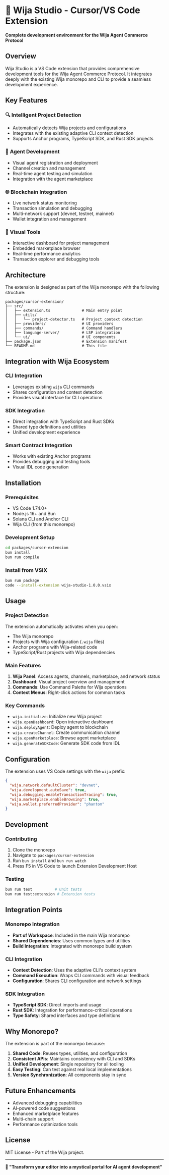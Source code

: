 # 🔮 Wija Studio - Cursor/VS Code Extension

**Complete development environment for the Wija Agent Commerce Protocol**

## Overview

Wija Studio is a VS Code extension that provides comprehensive development tools for the Wija Agent Commerce Protocol. It integrates deeply with the existing Wija monorepo and CLI to provide a seamless development experience.

## Key Features

### 🔍 **Intelligent Project Detection**
- Automatically detects Wija projects and configurations
- Integrates with the existing adaptive CLI context detection
- Supports Anchor programs, TypeScript SDK, and Rust SDK projects

### 🤖 **Agent Development**
- Visual agent registration and deployment
- Channel creation and management
- Real-time agent testing and simulation
- Integration with the agent marketplace

### 🌐 **Blockchain Integration**
- Live network status monitoring
- Transaction simulation and debugging
- Multi-network support (devnet, testnet, mainnet)
- Wallet integration and management

### 🎨 **Visual Tools**
- Interactive dashboard for project management
- Embedded marketplace browser
- Real-time performance analytics
- Transaction explorer and debugging tools

## Architecture

The extension is designed as part of the Wija monorepo with the following structure:

```
packages/cursor-extension/
├── src/
│   ├── extension.ts              # Main entry point
│   ├── utils/
│   │   └── project-detector.ts   # Project context detection
│   ├── providers/                # UI providers
│   ├── commands/                 # Command handlers
│   ├── language-server/          # LSP integration
│   └── ui/                       # UI components
├── package.json                  # Extension manifest
└── README.md                     # This file
```

## Integration with Wija Ecosystem

### CLI Integration
- Leverages existing `wija` CLI commands
- Shares configuration and context detection
- Provides visual interface for CLI operations

### SDK Integration
- Direct integration with TypeScript and Rust SDKs
- Shared type definitions and utilities
- Unified development experience

### Smart Contract Integration
- Works with existing Anchor programs
- Provides debugging and testing tools
- Visual IDL code generation

## Installation

### Prerequisites
- VS Code 1.74.0+
- Node.js 16+ and Bun
- Solana CLI and Anchor CLI
- Wija CLI (from this monorepo)

### Development Setup
```bash
cd packages/cursor-extension
bun install
bun run compile
```

### Install from VSIX
```bash
bun run package
code --install-extension wija-studio-1.0.0.vsix
```

## Usage

### Project Detection
The extension automatically activates when you open:
- The Wija monorepo
- Projects with Wija configuration (`.wija` files)
- Anchor programs with Wija-related code
- TypeScript/Rust projects with Wija dependencies

### Main Features
1. **Wija Panel**: Access agents, channels, marketplace, and network status
2. **Dashboard**: Visual project overview and management
3. **Commands**: Use Command Palette for Wija operations
4. **Context Menus**: Right-click actions for common tasks

### Key Commands
- `wija.initialize`: Initialize new Wija project
- `wija.openDashboard`: Open interactive dashboard
- `wija.deployAgent`: Deploy agent to blockchain
- `wija.createChannel`: Create communication channel
- `wija.openMarketplace`: Browse agent marketplace
- `wija.generateSDKCode`: Generate SDK code from IDL

## Configuration

The extension uses VS Code settings with the `wija` prefix:

```json
{
  "wija.network.defaultCluster": "devnet",
  "wija.development.autoSave": true,
  "wija.debugging.enableTransactionTracing": true,
  "wija.marketplace.enableBrowsing": true,
  "wija.wallet.preferredProvider": "phantom"
}
```

## Development

### Contributing
1. Clone the monorepo
2. Navigate to `packages/cursor-extension`
3. Run `bun install` and `bun run watch`
4. Press F5 in VS Code to launch Extension Development Host

### Testing
```bash
bun run test          # Unit tests
bun run test:extension # Extension tests
```

## Integration Points

### Monorepo Integration
- **Part of Workspace**: Included in the main Wija monorepo
- **Shared Dependencies**: Uses common types and utilities
- **Build Integration**: Integrated with monorepo build system

### CLI Integration
- **Context Detection**: Uses the adaptive CLI's context system
- **Command Execution**: Wraps CLI commands with visual feedback
- **Configuration**: Shares CLI configuration and network settings

### SDK Integration
- **TypeScript SDK**: Direct imports and usage
- **Rust SDK**: Integration for performance-critical operations
- **Type Safety**: Shared interfaces and type definitions

## Why Monorepo?

The extension is part of the monorepo because:

1. **Shared Code**: Reuses types, utilities, and configuration
2. **Consistent APIs**: Maintains consistency with CLI and SDKs
3. **Unified Development**: Single repository for all tooling
4. **Easy Testing**: Can test against real local implementations
5. **Version Synchronization**: All components stay in sync

## Future Enhancements

- Advanced debugging capabilities
- AI-powered code suggestions
- Enhanced marketplace features
- Multi-chain support
- Performance optimization tools

## License

MIT License - Part of the Wija project.

---

**🔮 "Transform your editor into a mystical portal for AI agent development"** 
